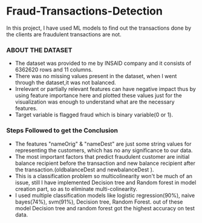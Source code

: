 # Fraud-Transactions-Detection
In this project, I have used ML models to find out the transactions done by the clients are fraudulent transactions are not.

### ABOUT THE DATASET
- The dataset was provided to me by INSAID company and it consists of 6362620 rows and 11 columns.
- There was no missing values present in the dataset, when I went through the dataset,it was not balanced.
- Irrelevant or partially relevant features can have negative impact thus by using feature importance here and plotted these values just for the visualization was enough to understand what are the necessary features.
- Target variable is flagged fraud which is binary variable(0 or 1).

### Steps Followed to get the Conclusion
- The features "nameOrig" & "nameDest" are just some string values for representing the customers, which has no any significance to our data.
- The most important factors that predict fraudulent customer are initial balance recipient before the transaction and new balance recipient after the transaction.(oldbalanceDest and newbalanceDest ).
- This is a classification problem so multicolinearity won't be much of an issue, still I have implemented Decision tree and Random forest in model creation part, so as to eliminate multi-colinearity.
- I used multiple classification models like logistic regression(90%), naive bayes(74%), svm(91%), Decision tree, Random Forest. out of these model Decision tree and random forest got the highest accuracy on test data.
